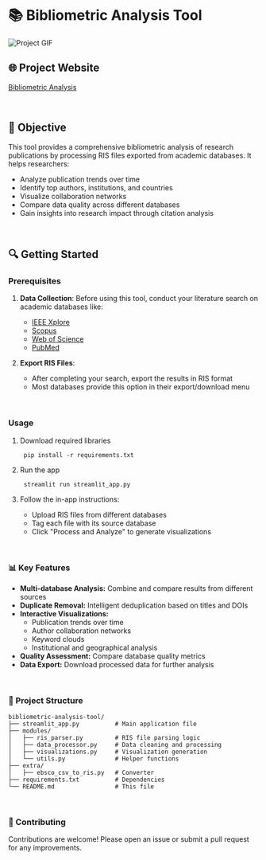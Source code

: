 # 📚 Bibliometric Analysis Tool

![Project GIF](placeholder_gif.gif) 

## 🌐 Project Website
[Bibliometric Analysis](https://biblioanalysis.streamlit.app/)

<br>

## 🎯 Objective
This tool provides a comprehensive bibliometric analysis of research publications by processing RIS files exported from academic databases. It helps researchers:
- Analyze publication trends over time
- Identify top authors, institutions, and countries
- Visualize collaboration networks
- Compare data quality across different databases
- Gain insights into research impact through citation analysis
<br>

## 🔍 Getting Started

### Prerequisites
1. **Data Collection**: Before using this tool, conduct your literature search on academic databases like:
   - [IEEE Xplore](https://ieeexplore.ieee.org/)
   - [Scopus](https://www.scopus.com/)
   - [Web of Science](https://www.webofscience.com/)
   - [PubMed](https://pubmed.ncbi.nlm.nih.gov/)
   
2. **Export RIS Files**: 
   - After completing your search, export the results in RIS format
   - Most databases provide this option in their export/download menu
<br>

### Usage
1. Download required libraries
   ```
    pip install -r requirements.txt
   ```
2. Run the app

   ```
    streamlit run streamlit_app.py
   ```
3. Follow the in-app instructions:

   - Upload RIS files from different databases
   - Tag each file with its source database
   - Click "Process and Analyze" to generate visualizations
<br>

### 📊 Key Features

- **Multi-database Analysis:** Combine and compare results from different sources
- **Duplicate Removal:** Intelligent deduplication based on titles and DOIs
- **Interactive Visualizations:**
   - Publication trends over time
   - Author collaboration networks
   - Keyword clouds
   - Institutional and geographical analysis
- **Quality Assessment:** Compare database quality metrics
- **Data Export:** Download processed data for further analysis
<br>

### 📂 Project Structure
```
bibliometric-analysis-tool/
├── streamlit_app.py          # Main application file
├── modules/
│   ├── ris_parser.py         # RIS file parsing logic
│   ├── data_processor.py     # Data cleaning and processing
│   ├── visualizations.py     # Visualization generation
│   └── utils.py              # Helper functions
├── extra/
│   ├── ebsco_csv_to_ris.py   # Converter 
├── requirements.txt          # Dependencies
└── README.md                 # This file
```

<br>

### 🤝 Contributing
Contributions are welcome! Please open an issue or submit a pull request for any improvements.

